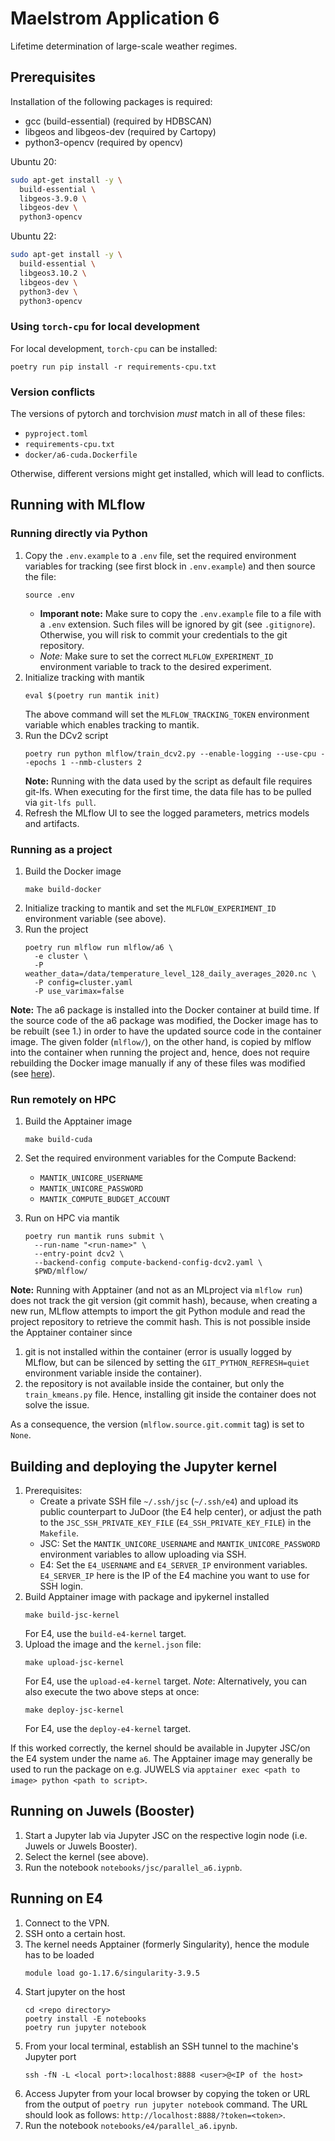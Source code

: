 # Maelstrom Application 6

Lifetime determination of large-scale weather regimes.

## Prerequisites

Installation of the following packages is required:

* gcc (build-essential) (required by HDBSCAN)
* libgeos and libgeos-dev (required by Cartopy)
* python3-opencv (required by opencv)

Ubuntu 20:

```bash
sudo apt-get install -y \
  build-essential \
  libgeos-3.9.0 \
  libgeos-dev \
  python3-opencv
```

Ubuntu 22:

```bash
sudo apt-get install -y \
  build-essential \
  libgeos3.10.2 \
  libgeos-dev \
  python3-dev \
  python3-opencv
```

### Using `torch-cpu` for local development

For local development, `torch-cpu` can be installed:

```shell
poetry run pip install -r requirements-cpu.txt
```

### Version conflicts

The versions of pytorch and torchvision _must_ match in all of these files:

- `pyproject.toml`
- `requirements-cpu.txt`
- `docker/a6-cuda.Dockerfile`

Otherwise, different versions might get installed, which will lead to conflicts.

## Running with MLflow

### Running directly via Python

1. Copy the `.env.example` to a `.env` file, set the required environment variables
   for tracking (see first block in `.env.example`) and then source the file:
   ```commandline
   source .env
   ```
   - **Imporant note:** Make sure to copy the `.env.example` file to a file with a `.env`
   extension. Such files will be ignored by git (see `.gitignore`). Otherwise, you
   will risk to commit your credentials to the git repository.
   - *Note:* Make sure to set the correct `MLFLOW_EXPERIMENT_ID` environment variable to
   track to the desired experiment.
2. Initialize tracking with mantik
   ```commandline
   eval $(poetry run mantik init)
   ```
   The above command will set the `MLFLOW_TRACKING_TOKEN` environment variable which enables
   tracking to mantik.
3. Run the DCv2 script
   ```commandline
   poetry run python mlflow/train_dcv2.py --enable-logging --use-cpu --epochs 1 --nmb-clusters 2
   ```
   **Note:** Running with the data used by the script as default file requires git-lfs.
   When executing for the first time, the data file has to be pulled via `git-lfs pull`.
4. Refresh the MLflow UI to see the logged parameters, metrics models and artifacts.

### Running as a project

1. Build the Docker image
   ```commandline
   make build-docker
   ```
2. Initialize tracking to mantik and set the `MLFLOW_EXPERIMENT_ID` environment variable
   (see above).
3. Run the project
   ```commandline
   poetry run mlflow run mlflow/a6 \
     -e cluster \
     -P weather_data=/data/temperature_level_128_daily_averages_2020.nc \
     -P config=cluster.yaml
     -P use_varimax=false
   ```

**Note:** The a6 package is installed into the Docker container
at build time. If the source code of the a6 package was modified,
the Docker image has to be rebuilt (see 1.) in order to have the updated source code
in the container image. The given folder (`mlflow/`), on the other hand, is copied by mlflow into
the container when running the project and, hence, does not require rebuilding the
Docker image manually if any of these files was modified
(see
[here](https://github.com/mlflow/mlflow/blob/276f71e0dfd496701774b976103dc8cce72734f2/mlflow/projects/docker.py#L60)).

### Run remotely on HPC

1. Build the Apptainer image
   ```commandline
   make build-cuda
   ```
2. Set the required environment variables for the Compute Backend:

   - `MANTIK_UNICORE_USERNAME`
   - `MANTIK_UNICORE_PASSWORD`
   - `MANTIK_COMPUTE_BUDGET_ACCOUNT`
3. Run on HPC via mantik
   ```commandline
   poetry run mantik runs submit \
     --run-name "<run-name>" \
     --entry-point dcv2 \
     --backend-config compute-backend-config-dcv2.yaml \
     $PWD/mlflow/
   ```

**Note:**
Running with Apptainer (and not as an MLproject via `mlflow run`)
does not track the git version (git commit hash), because, when creating a new run,
MLflow attempts to import the git Python module and read the project repository to
retrieve the commit hash. This is not possible inside the Apptainer container since

1. git is not installed within the container (error is usually logged by MLflow, but can be
   silenced by setting the `GIT_PYTHON_REFRESH=quiet` environment variable inside the container).
2. the repository is not available inside the container, but only the `train_kmeans.py` file.
   Hence, installing git inside the container does not solve the issue.

As a consequence, the version (`mlflow.source.git.commit` tag) is set to `None`.

## Building and deploying the Jupyter kernel

1. Prerequisites:
   - Create a private SSH file `~/.ssh/jsc` (`~/.ssh/e4`) and upload its public counterpart
     to JuDoor (the E4 help center), or adjust the path to the `JSC_SSH_PRIVATE_KEY_FILE`
     (`E4_SSH_PRIVATE_KEY_FILE`) in the `Makefile`.
   - JSC: Set the `MANTIK_UNICORE_USERNAME` and `MANTIK_UNICORE_PASSWORD` environment
     variables to allow uploading via SSH.
   - E4: Set the `E4_USERNAME` and `E4_SERVER_IP` environment variables.
     `E4_SERVER_IP` here is the IP of the E4 machine you want to use for SSH login.
2. Build Apptainer image with package and ipykernel installed
   ```commandline
   make build-jsc-kernel
   ```
   For E4, use the `build-e4-kernel` target.
3. Upload the image and the `kernel.json` file:
   ```commandline
   make upload-jsc-kernel
   ```
   For E4, use the `upload-e4-kernel` target.
   *Note*: Alternatively, you can also execute the two above steps at once:
   ```commandline
   make deploy-jsc-kernel
   ```
   For E4, use the `deploy-e4-kernel` target.

If this worked correctly, the kernel should be available in Jupyter JSC/on the E4 system
under the name `a6`.
The Apptainer image may generally be used to run the package on e.g. JUWELS
via `apptainer exec <path to image> python <path to script>`.

## Running on Juwels (Booster)

1. Start a Jupyter lab via Jupyter JSC on the respective login node (i.e. Juwels or Juwels Booster).
2. Select the kernel (see above).
3. Run the notebook `notebooks/jsc/parallel_a6.iypnb`.

## Running on E4

1. Connect to the VPN.
2. SSH onto a certain host.
3. The kernel needs Apptainer (formerly Singularity), hence the module has to be loaded
   ```commandline
   module load go-1.17.6/singularity-3.9.5
   ```
4. Start jupyter on the host
   ```commandline
   cd <repo directory>
   poetry install -E notebooks
   poetry run jupyter notebook
   ```
5. From your local terminal, establish an SSH tunnel to the machine's Jupyter port
   ```commandline
   ssh -fN -L <local port>:localhost:8888 <user>@<IP of the host>
   ```
6. Access Jupyter from your local browser by copying the token or URL from the output of
   `poetry run jupyter notebook` command. The URL should look as follows:
   `http://localhost:8888/?token=<token>`.
7. Run the notebook `notebooks/e4/parallel_a6.ipynb`.
